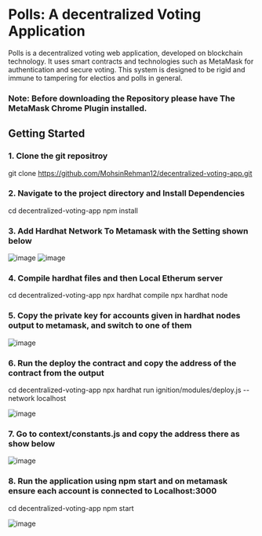 # Polls: A decentralized Voting Application

Polls is a decentralized voting web application, developed on blockchain technology. It uses smart contracts and technologies such as MetaMask for authentication and secure voting. This system is designed to be rigid and immune to tampering for electios and polls in general.

### Note: Before downloading the Repository please have The MetaMask Chrome Plugin installed.


## Getting Started

### 1. Clone the git repositroy
git clone https://github.com/MohsinRehman12/decentralized-voting-app.git

### 2. Navigate to the project directory and Install Dependencies
cd decentralized-voting-app
npm install

### 3. Add Hardhat Network To Metamask with the Setting shown below
![image](https://github.com/user-attachments/assets/befeea3a-618b-43a2-80bf-0df14db793f1)
![image](https://github.com/user-attachments/assets/eb38ba8e-a0f6-4a36-94ad-39eb6febdd0e)


### 4. Compile hardhat files and then Local Etherum server

cd decentralized-voting-app
npx hardhat compile
npx hardhat node

### 5. Copy the private key for accounts given in hardhat nodes output to metamask, and switch to one of them
![image](https://github.com/user-attachments/assets/d414dccd-4853-4a98-b188-f861f788ba32)

### 6. Run the deploy the contract and copy the address of the contract from the output
cd decentralized-voting-app
npx hardhat run ignition/modules/deploy.js --network localhost

![image](https://github.com/user-attachments/assets/204467ad-2afe-4b99-ba39-acf7066b2a2e)

### 7. Go to context/constants.js and copy the address there as show below

![image](https://github.com/user-attachments/assets/b843883c-8266-4462-ab76-4af0083b960d)

### 8. Run the application using npm start and on metamask ensure each account is connected to Localhost:3000
cd decentralized-voting-app
npm start

![image](https://github.com/user-attachments/assets/5ce80e2c-7276-402e-b234-ab72fe983dc5)



